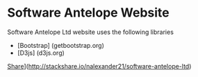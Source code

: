 # Software Antelope Website

Software Antelope Ltd website uses the following libraries

* [Bootstrap] (getbootstrap.org)
* [D3js] (d3js.org)

 [Share](http://img.shields.io/badge/tech-stack-0690fa.svg?style=flat)](http://stackshare.io/nalexander21/software-antelope-ltd)
